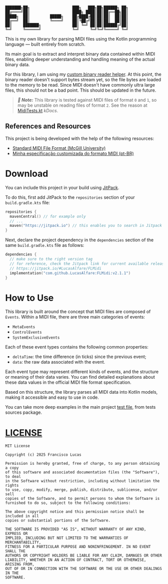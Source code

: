 ```
███████╗██╗                   ███╗   ███╗██╗██████╗ ██╗
██╔════╝██║                   ████╗ ████║██║██╔══██╗██║
█████╗  ██║         █████╗    ██╔████╔██║██║██║  ██║██║
██╔══╝  ██║         ╚════╝    ██║╚██╔╝██║██║██║  ██║██║
██║     ███████╗              ██║ ╚═╝ ██║██║██████╔╝██║
╚═╝     ╚══════╝              ╚═╝     ╚═╝╚═╝╚═════╝ ╚═╝
```

This is my own library for parsing MIDI files using the Kotlin programming language — built entirely from scratch.

Its main goal is to extract and interpret binary data contained within MIDI files, enabling deeper understanding and handling meaning of the actual binary data.

For this library, I am using my [custom binary reader helper](https://github.com/LucasAlfare/FLBinary). At this point, the binary reader doesn't support bytes stream yet, so the file bytes are loaded to the memory to be read. Since MIDI doesn't have commonly ultra large files, this should not be a bad point. This should be updated in the future.

> _**🚧 Note:**_ This library is tested against MIDI files of format `0` and `1`, so may be unstable on reading files of format `2`. See the reason at [MidiTests.kt](src/test/kotlin/MidiTests.kt) _kDocs_. 

## References and Resources

This project is being developed with the help of the following resources:

- [Standard MIDI File Format (McGill University)](http://www.music.mcgill.ca/~ich/classes/mumt306/StandardMIDIfileformat.html)
- [Minha especificação customizada do formato MIDI (pt-BR)](https://gist.github.com/LucasAlfare/c4197b1b4776d4061b36cf6e99d06754)

# Download
You can include this project in your build using [JitPack](https://jitpack.io/#LucasAlfare/FLMidi).

To do this, first add JitPack to the `repositories` section of your `build.gradle.kts` file:
```kotlin
repositories {
  mavenCentral() // for example only
  // ...
  maven("https://jitpack.io") // this enables you to search in Jitpack
}
```

Next, declare the project dependency in the `dependencies` section of the same `build.gradle.kts` file as follows:
```kotlin
dependencies {
  // make sure to the right version tag
  // for reference, check the Jitpack link for current available releases:
  // https://jitpack.io/#LucasAlfare/FLMidi
  implementation("com.github.LucasAlfare:FLMidi:v2.1.1")
}
```

# How to Use

This library is built around the concept that MIDI files are composed of `Events`. Within a MIDI file, there are three main categories of events:

- `MetaEvents`
- `ControlEvents`
- `SystemExclusiveEvents`

Each of these event types contains the following common properties:

- `deltaTime`: the time difference (in ticks) since the previous event;
- `data`: the raw data associated with the event.

Each event type may represent different kinds of events, and the structure or meaning of their data varies. You can find detailed explanations about these data values in the official MIDI file format specification.

Based on this structure, the library parses all MIDI data into Kotlin models, making it accessible and easy to use in code.

You can take more deep examples in the main project [test file](src/test/kotlin/MidiTests.kt), from tests sources package.

# [LICENSE](LICENSE)
```
MIT License

Copyright (c) 2025 Francisco Lucas

Permission is hereby granted, free of charge, to any person obtaining a copy
of this software and associated documentation files (the "Software"), to deal
in the Software without restriction, including without limitation the rights
to use, copy, modify, merge, publish, distribute, sublicense, and/or sell
copies of the Software, and to permit persons to whom the Software is
furnished to do so, subject to the following conditions:

The above copyright notice and this permission notice shall be included in all
copies or substantial portions of the Software.

THE SOFTWARE IS PROVIDED "AS IS", WITHOUT WARRANTY OF ANY KIND, EXPRESS OR
IMPLIED, INCLUDING BUT NOT LIMITED TO THE WARRANTIES OF MERCHANTABILITY,
FITNESS FOR A PARTICULAR PURPOSE AND NONINFRINGEMENT. IN NO EVENT SHALL THE
AUTHORS OR COPYRIGHT HOLDERS BE LIABLE FOR ANY CLAIM, DAMAGES OR OTHER
LIABILITY, WHETHER IN AN ACTION OF CONTRACT, TORT OR OTHERWISE, ARISING FROM,
OUT OF OR IN CONNECTION WITH THE SOFTWARE OR THE USE OR OTHER DEALINGS IN THE
SOFTWARE.
```
